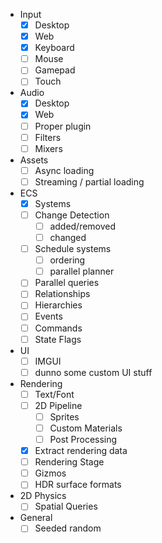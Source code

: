 - Input
	- [x] Desktop
	- [x] Web
	- [x] Keyboard
	- [ ] Mouse
	- [ ] Gamepad
	- [ ] Touch
- Audio
	- [x] Desktop
	- [x] Web
	- [ ] Proper plugin
	- [ ] Filters
	- [ ] Mixers
- Assets
	- [ ] Async loading
	- [ ] Streaming / partial loading
- ECS
	- [x] Systems
	- [ ] Change Detection
		- [ ] added/removed
		- [ ] changed
	- [ ] Schedule systems
		- [ ] ordering
		- [ ] parallel planner
	- [ ] Parallel queries
	- [ ] Relationships
	- [ ] Hierarchies
	- [ ] Events
	- [ ] Commands
	- [ ] State Flags
- UI
	- [ ] IMGUI
	- [ ] dunno some custom UI stuff
- Rendering
	- [ ] Text/Font
	- [ ] 2D Pipeline
		- [ ] Sprites
		- [ ] Custom Materials
		- [ ] Post Processing
	- [x] Extract rendering data
	- [ ] Rendering Stage
	- [ ] Gizmos
	- [ ] HDR surface formats
- 2D Physics
	- [ ] Spatial Queries
- General
	- [ ] Seeded random